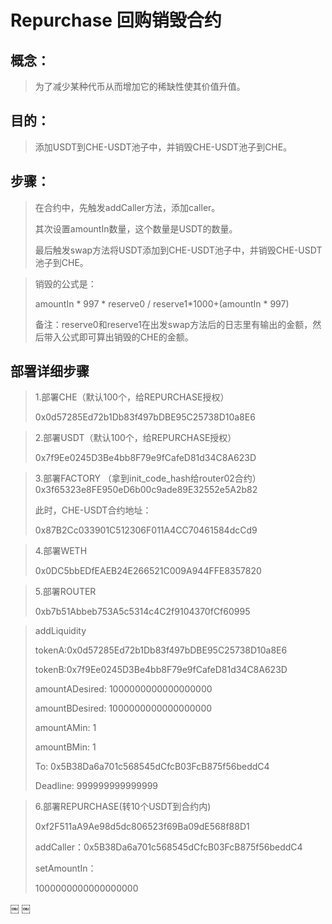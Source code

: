 # Repurchase 回购销毁合约

## 概念：

> 为了减少某种代币从而增加它的稀缺性使其价值升值。

## 目的：

> 添加USDT到CHE-USDT池子中，并销毁CHE-USDT池子到CHE。

## 步骤：
> 在合约中，先触发addCaller方法，添加caller。
> 
> 其次设置amountIn数量，这个数量是USDT的数量。
> 
> 最后触发swap方法将USDT添加到CHE-USDT池子中，并销毁CHE-USDT池子到CHE。

> 销毁的公式是：
> 
> amountIn * 997 * reserve0 / reserve1*1000+(amountIn * 997)
> 
> 备注：reserve0和reserve1在出发swap方法后的日志里有输出的金额，然后带入公式即可算出销毁的CHE的金额。


## 部署详细步骤

> 1.部署CHE（默认100个，给REPURCHASE授权）
> 
> 0x0d57285Ed72b1Db83f497bDBE95C25738D10a8E6

> 2.部署USDT（默认100个，给REPURCHASE授权）
> 
> 0x7f9Ee0245D3Be4bb8F79e9fCafeD81d34C8A623D

> 3.部署FACTORY （拿到init_code_hash给router02合约）0x3f65323e8FE950eD6b00c9ade89E32552e5A2b82
>
> 此时，CHE-USDT合约地址：
>
> 0x87B2Cc033901C512306F011A4CC70461584dcCd9

> 4.部署WETH
>
> 0x0DC5bbEDfEAEB24E266521C009A944FFE8357820

> 5.部署ROUTER
>
> 0xb7b51Abbeb753A5c5314c4C2f9104370fCf60995

> addLiquidity
>
> tokenA:0x0d57285Ed72b1Db83f497bDBE95C25738D10a8E6
>
> tokenB:0x7f9Ee0245D3Be4bb8F79e9fCafeD81d34C8A623D
>
> amountADesired: 1000000000000000000
>
> amountBDesired: 1000000000000000000
>
> amountAMin: 1
>
> amountBMin: 1
>
> To: 0x5B38Da6a701c568545dCfcB03FcB875f56beddC4
>
> Deadline: 999999999999999

> 6.部署REPURCHASE(转10个USDT到合约内)
>
> 0xf2F511aA9Ae98d5dc806523f69Ba09dE568f88D1
>
> addCaller：0x5B38Da6a701c568545dCfcB03FcB875f56beddC4
>
> setAmountIn：
>
> 1000000000000000000

￼
￼


